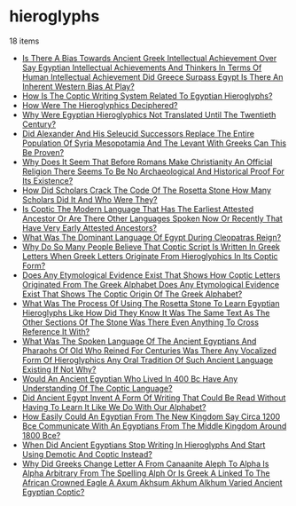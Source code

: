 # hieroglyphs
18 items

* [Is There A Bias Towards Ancient Greek Intellectual Achievement Over Say Egyptian Intellectual Achievements And Thinkers In Terms Of Human Intellectual Achievement Did Greece Surpass Egypt Is There An Inherent Western Bias At Play?](2014\is-there-a-bias-towards-ancient-greek-intellectual-achievement-over-say-egyptian-intellectual-achievements-and-thinkers-in-terms-of-human-intellectual-achievement-did-greece-surpass-egypt-is-there-an-inherent-western-bias-at-play.md)
* [How Is The Coptic Writing System Related To Egyptian Hieroglyphs?](2017\how-is-the-coptic-writing-system-related-to-egyptian-hieroglyphs.md)
* [How Were The Hieroglyphics Deciphered?](2017\how-were-the-hieroglyphics-deciphered.md)
* [Why Were Egyptian Hieroglyphics Not Translated Until The Twentieth Century?](2017\why-were-egyptian-hieroglyphics-not-translated-until-the-twentieth-century.md)
* [Did Alexander And His Seleucid Successors Replace The Entire Population Of Syria Mesopotamia And The Levant With Greeks Can This Be Proven?](2018\did-alexander-and-his-seleucid-successors-replace-the-entire-population-of-syria-mesopotamia-and-the-levant-with-greeks-can-this-be-proven.md)
* [Why Does It Seem That Before Romans Make Christianity An Official Religion There Seems To Be No Archaeological And Historical Proof For Its Existence?](2019\why-does-it-seem-that-before-romans-make-christianity-an-official-religion-there-seems-to-be-no-archaeological-and-historical-proof-for-its-existence.md)
* [How Did Scholars Crack The Code Of The Rosetta Stone How Many Scholars Did It And Who Were They?](2020\how-did-scholars-crack-the-code-of-the-rosetta-stone-how-many-scholars-did-it-and-who-were-they.md)
* [Is Coptic The Modern Language That Has The Earliest Attested Ancestor Or Are There Other Languages Spoken Now Or Recently That Have Very Early Attested Ancestors?](2020\is-coptic-the-modern-language-that-has-the-earliest-attested-ancestor-or-are-there-other-languages-spoken-now-or-recently-that-have-very-early-attested-ancestors.md)
* [What Was The Dominant Language Of Egypt During Cleopatras Reign?](2020\what-was-the-dominant-language-of-egypt-during-cleopatras-reign.md)
* [Why Do So Many People Believe That Coptic Script Is Written In Greek Letters When Greek Letters Originate From Hieroglyphics In Its Coptic Form?](2020\why-do-so-many-people-believe-that-coptic-script-is-written-in-greek-letters-when-greek-letters-originate-from-hieroglyphics-in-its-coptic-form.md)
* [Does Any Etymological Evidence Exist That Shows How Coptic Letters Originated From The Greek Alphabet Does Any Etymological Evidence Exist That Shows The Coptic Origin Of The Greek Alphabet?](2021\does-any-etymological-evidence-exist-that-shows-how-coptic-letters-originated-from-the-greek-alphabet-does-any-etymological-evidence-exist-that-shows-the-coptic-origin-of-the-greek-alphabet.md)
* [What Was The Process Of Using The Rosetta Stone To Learn Egyptian Hieroglyphs Like How Did They Know It Was The Same Text As The Other Sections Of The Stone Was There Even Anything To Cross Reference It With?](2021\what-was-the-process-of-using-the-rosetta-stone-to-learn-egyptian-hieroglyphs-like-how-did-they-know-it-was-the-same-text-as-the-other-sections-of-the-stone-was-there-even-anything-to-cross-reference-it-with.md)
* [What Was The Spoken Language Of The Ancient Egyptians And Pharaohs Of Old Who Reined For Centuries Was There Any Vocalized Form Of Hieroglyphics Any Oral Tradition Of Such Ancient Language Existing If Not Why?](2021\what-was-the-spoken-language-of-the-ancient-egyptians-and-pharaohs-of-old-who-reined-for-centuries-was-there-any-vocalized-form-of-hieroglyphics-any-oral-tradition-of-such-ancient-language-existing-if-not-why.md)
* [Would An Ancient Egyptian Who Lived In 400 Bc Have Any Understanding Of The Coptic Language?](2021\would-an-ancient-egyptian-who-lived-in-400-bc-have-any-understanding-of-the-coptic-language.md)
* [Did Ancient Egypt Invent A Form Of Writing That Could Be Read Without Having To Learn It Like We Do With Our Alphabet?](2022\did-ancient-egypt-invent-a-form-of-writing-that-could-be-read-without-having-to-learn-it-like-we-do-with-our-alphabet.md)
* [How Easily Could An Egyptian From The New Kingdom Say Circa 1200 Bce Communicate With An Egyptians From The Middle Kingdom Around 1800 Bce?](2022\how-easily-could-an-egyptian-from-the-new-kingdom-say-circa-1200-bce-communicate-with-an-egyptians-from-the-middle-kingdom-around-1800-bce.md)
* [When Did Ancient Egyptians Stop Writing In Hieroglyphs And Start Using Demotic And Coptic Instead?](2022\when-did-ancient-egyptians-stop-writing-in-hieroglyphs-and-start-using-demotic-and-coptic-instead.md)
* [Why Did Greeks Change Letter A From Canaanite Aleph To Alpha Is Alpha Arbitrary From The Spelling Alph Or Is Greek A Linked To The African Crowned Eagle A Axum Akhsum Akhum Alkhum Varied Ancient Egyptian Coptic?](2022\why-did-greeks-change-letter-a-from-canaanite-aleph-to-alpha-is-alpha-arbitrary-from-the-spelling-alph-or-is-greek-a-linked-to-the-african-crowned-eagle-a-axum-akhsum-akhum-alkhum-varied-ancient-egyptian-coptic.md)
